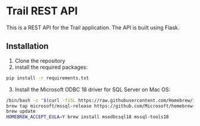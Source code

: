 # Trail REST API

This is a REST API for the Trail application. The API is built using Flask.

## Installation

1. Clone the repository
2. install the required packages:

```bash
pip install -r requirements.txt
```

3. Install the Microsoft ODBC 18 driver for SQL Server on Mac OS:

```bash
/bin/bash -c "$(curl -fsSL https://raw.githubusercontent.com/Homebrew/install/master/install.sh)"
brew tap microsoft/mssql-release https://github.com/Microsoft/homebrew-mssql-release
brew update
HOMEBREW_ACCEPT_EULA=Y brew install msodbcsql18 mssql-tools18
```

